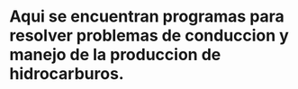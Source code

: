 # Aqui se encuentran programas para resolver problemas de conduccion y manejo de la produccion de hidrocarburos.
